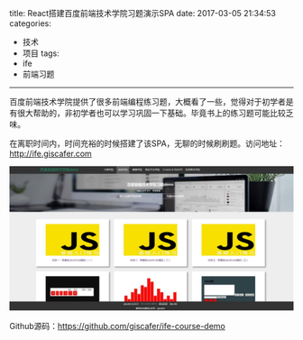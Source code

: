 title: React搭建百度前端技术学院习题演示SPA
date: 2017-03-05 21:34:53
categories:
- 技术
- 项目
tags:
- ife
- 前端习题
---

百度前端技术学院提供了很多前端编程练习题，大概看了一些，觉得对于初学者是有很大帮助的，非初学者也可以学习巩固一下基础。毕竟书上的练习题可能比较乏味。

在离职时间内，时间充裕的时候搭建了该SPA，无聊的时候刷刷题。访问地址：http://ife.giscafer.com


![PC端预览](/static/img/ife-course-demo.jpg)

Github源码：https://github.com/giscafer/ife-course-demo


